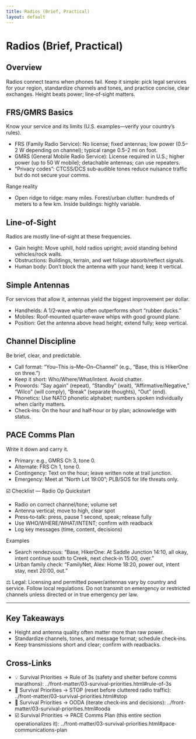 ```yaml
---
title: Radios (Brief, Practical)
layout: default
---
```


# Radios (Brief, Practical)

## Overview
Radios connect teams when phones fail. Keep it simple: pick legal services for your region, standardize channels and tones, and practice concise, clear exchanges. Height beats power; line‑of‑sight matters.

## FRS/GMRS Basics
Know your service and its limits (U.S. examples—verify your country’s rules).

- FRS (Family Radio Service): No license; fixed antennas; low power (0.5–2 W depending on channel); typical range 0.5–2 mi on foot.
- GMRS (General Mobile Radio Service): License required in U.S.; higher power (up to 50 W mobile); detachable antennas; can use repeaters.
- “Privacy codes”: CTCSS/DCS sub‑audible tones reduce nuisance traffic but do not secure your comms.

Range reality
- Open ridge to ridge: many miles. Forest/urban clutter: hundreds of meters to a few km. Inside buildings: highly variable.

## Line-of-Sight
Radios are mostly line‑of‑sight at these frequencies.

- Gain height: Move uphill, hold radios upright; avoid standing behind vehicles/rock walls.
- Obstructions: Buildings, terrain, and wet foliage absorb/reflect signals.
- Human body: Don’t block the antenna with your hand; keep it vertical.

## Simple Antennas
For services that allow it, antennas yield the biggest improvement per dollar.

- Handhelds: A 1/2‑wave whip often outperforms short “rubber ducks.”
- Mobiles: Roof‑mounted quarter‑wave whips with good ground plane.
- Position: Get the antenna above head height; extend fully; keep vertical.

## Channel Discipline
Be brief, clear, and predictable.

- Call format: “You–This is–Me–On–Channel” (e.g., “Base, this is HikerOne on three.”)
- Keep it short: Who/Where/What/Intent. Avoid chatter.
- Prowords: “Say again” (repeat), “Standby” (wait), “Affirmative/Negative,” “Wilco” (will comply), “Break” (separate thoughts), “Out” (end).
- Phonetics: Use NATO phonetic alphabet; numbers spoken individually when clarity matters.
- Check‑ins: On the hour and half‑hour or by plan; acknowledge with status.

## PACE Comms Plan
Write it down and carry it.

- Primary: e.g., GMRS Ch 3, tone 0.
- Alternate: FRS Ch 1, tone 0.
- Contingency: Text on the hour; leave written note at trail junction.
- Emergency: Meet at “North Lot 19:00”; PLB/SOS for life threats only.

☑️ Checklist — Radio Op Quickstart
- Radio on correct channel/tone; volume set
- Antenna vertical; move to high, clear spot
- Press‑to‑talk: press, pause 1 second, speak; release fully
- Use WHO/WHERE/WHAT/INTENT; confirm with readback
- Log key messages (time, content, decisions)

Examples
- Search rendezvous: “Base, HikerOne: At Saddle Junction 14:10, all okay, intent continue south to Creek, next check‑in 15:00, over.”
- Urban family check: “FamilyNet, Alex: Home 18:20, power out, intent stay, next 20:00, out.”

⚖️ Legal: Licensing and permitted power/antennas vary by country and service. Follow local regulations. Do not transmit on emergency or restricted channels unless directed or in true emergency per law.

---

## Key Takeaways
- Height and antenna quality often matter more than raw power.
- Standardize channels, tones, and message format; schedule check‑ins.
- Keep transmissions short and clear; confirm with readbacks.

## Cross-Links
- 💡 Survival Priorities → Rule of 3s (safety and shelter before comms marathons): ../front-matter/03-survival-priorities.html#rule-of-3s
- 📝 Survival Priorities → STOP (reset before cluttered radio traffic): ../front-matter/03-survival-priorities.html#stop
- 📝 Survival Priorities → OODA (iterate check‑ins and decisions): ../front-matter/03-survival-priorities.html#ooda
- ☑️ Survival Priorities → PACE Comms Plan (this entire section operationalizes it): ../front-matter/03-survival-priorities.html#pace-communications-plan
